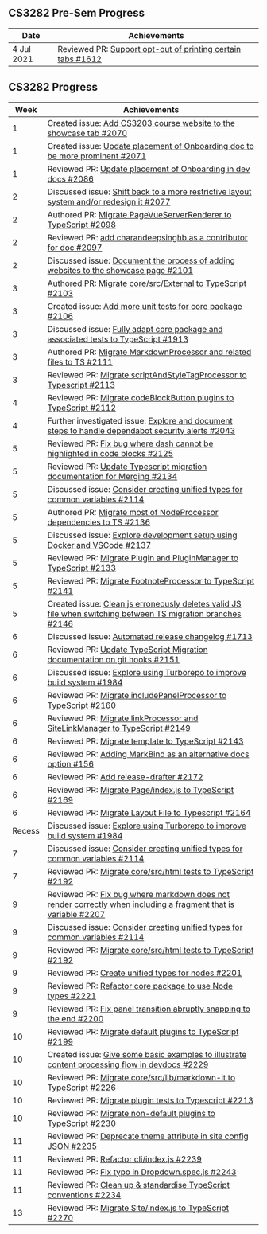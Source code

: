 ## CS3282 Pre-Sem Progress

| Date        | Achievements                                                                                                                             |
|-------------|------------------------------------------------------------------------------------------------------------------------------------------|
| 4 Jul 2021 | Reviewed PR: [ Support opt-out of printing certain tabs #1612](https://github.com/MarkBind/markbind/pull/1612) |

## CS3282 Progress

| Week | Achievements                                                                                                                |
|------|-----------------------------------------------------------------------------------------------------------------------------|
| 1    | Created issue: [Add CS3203 course website to the showcase tab #2070 ](https://github.com/MarkBind/markbind/issues/2070) |
| 1    | Created issue: [Update placement of Onboarding doc to be more prominent #2071](https://github.com/MarkBind/markbind/issues/2071) |
| 1    | Reviewed PR: [Update placement of Onboarding in dev docs #2086](https://github.com/MarkBind/markbind/pull/2086) |
| 2    | Discussed issue: [Shift back to a more restrictive layout system and/or redesign it #2077](https://github.com/MarkBind/markbind/issues/2077) |
| 2    | Authored PR: [Migrate PageVueServerRenderer to TypeScript #2098](https://github.com/MarkBind/markbind/pull/2098) |
| 2    | Reviewed PR: [add charandeepsinghb as a contributor for doc #2097](https://github.com/MarkBind/markbind/pull/2097) |
| 2    | Discussed issue: [Document the process of adding websites to the showcase page #2101](https://github.com/MarkBind/markbind/issues/2101) |
| 3    | Authored PR: [Migrate core/src/External to TypeScript #2103](https://github.com/MarkBind/markbind/pull/2103) |
| 3    | Created issue: [Add more unit tests for core package #2106](https://github.com/MarkBind/markbind/issues/2106) |
| 3    | Discussed issue: [Fully adapt core package and associated tests to TypeScript #1913](https://github.com/MarkBind/markbind/issues/1913) |
| 3    | Authored PR: [Migrate MarkdownProcessor and related files to TS #2111](https://github.com/MarkBind/markbind/pull/2111) |
| 3    | Reviewed PR: [Migrate scriptAndStyleTagProcessor to Typescript #2113](https://github.com/MarkBind/markbind/pull/2113) |
| 4    | Reviewed PR: [Migrate codeBlockButton plugins to TypeScript #2112](https://github.com/MarkBind/markbind/pull/2112) |
| 4    | Further investigated issue: [Explore and document steps to handle dependabot security alerts #2043](https://www.google.com/url?q=https://github.com/MarkBind/markbind/issues/2043%23issuecomment-1410034646&sa=D&source=docs&ust=1675614735199849&usg=AOvVaw0pYKgvwIC3FUMgRHK8WlzW) |
| 5    | Reviewed PR: [Fix bug where dash cannot be highlighted in code blocks #2125](https://github.com/MarkBind/markbind/pull/2125) |
| 5    | Reviewed PR: [Update Typescript migration documentation for Merging #2134](https://github.com/MarkBind/markbind/pull/2134) |
| 5    | Discussed issue: [Consider creating unified types for common variables #2114](https://github.com/MarkBind/markbind/issues/2114) |
| 5    | Authored PR: [Migrate most of NodeProcessor dependencies to TS #2136](https://github.com/MarkBind/markbind/pull/2136) |
| 5    | Discussed issue: [Explore development setup using Docker and VSCode #2137](https://github.com/MarkBind/markbind/issues/2137) |
| 5    | Reviewed PR: [Migrate Plugin and PluginManager to TypeScript #2133](https://github.com/MarkBind/markbind/pull/2133) |
| 5    | Reviewed PR: [Migrate FootnoteProcessor to TypeScript #2141](https://github.com/MarkBind/markbind/pull/2141) |
| 5    | Created issue: [Clean.js erroneously deletes valid JS file when switching between TS migration branches #2146](https://github.com/MarkBind/markbind/issues/2146) |
| 6    | Discussed issue: [Automated release changelog #1713](https://github.com/MarkBind/markbind/issues/1713) |
| 6    | Reviewed PR: [Update TypeScript Migration documentation on git hooks #2151](https://github.com/MarkBind/markbind/pull/2151) |
| 6    | Discussed issue: [Explore using Turborepo to improve build system #1984](https://github.com/MarkBind/markbind/issues/1984) |
| 6    | Reviewed PR: [Migrate includePanelProcessor to TypeScript #2160](https://github.com/MarkBind/markbind/pull/2160) |
| 6    | Reviewed PR: [Migrate linkProcessor and SiteLinkManager to TypeScript #2149](https://github.com/MarkBind/markbind/pull/2149) |
| 6    | Reviewed PR: [Migrate template to TypeScript #2143](https://github.com/MarkBind/markbind/pull/2143) |
| 6    | Reviewed PR: [Adding MarkBind as an alternative docs option #156](https://github.com/se-edu/addressbook-level3/pull/156) |
| 6    | Reviewed PR: [Add release-drafter #2172](https://github.com/MarkBind/markbind/pull/2172) |
| 6    | Reviewed PR: [Migrate Page/index.js to TypeScript #2169](https://github.com/MarkBind/markbind/pull/2169) |
| 6    | Reviewed PR: [Migrate Layout File to Typescript #2164](https://github.com/MarkBind/markbind/pull/2164) |
| Recess    | Discussed issue: [Explore using Turborepo to improve build system #1984](https://github.com/MarkBind/markbind/issues/1984) |
| 7    | Discussed issue: [Consider creating unified types for common variables #2114](https://github.com/MarkBind/markbind/issues/2114) |
| 7    | Reviewed PR: [Migrate core/src/html tests to TypeScript #2192](https://github.com/MarkBind/markbind/pull/2192) |
| 9    | Reviewed PR: [Fix bug where markdown does not render correctly when including a fragment that is variable #2207](https://github.com/MarkBind/markbind/pull/2207) |
| 9    | Discussed issue: [Consider creating unified types for common variables #2114](https://github.com/MarkBind/markbind/issues/2114) |
| 9    | Reviewed PR: [Migrate core/src/html tests to TypeScript #2192](https://github.com/MarkBind/markbind/pull/2192) |
| 9    | Reviewed PR: [Create unified types for nodes #2201](https://github.com/MarkBind/markbind/pull/2201) |
| 9    | Reviewed PR: [Refactor core package to use Node types #2221](https://github.com/MarkBind/markbind/pull/2221) |
| 9    | Reviewed PR: [Fix panel transition abruptly snapping to the end #2200](https://github.com/MarkBind/markbind/pull/2200) |
| 10    | Reviewed PR: [Migrate default plugins to TypeScript #2199](https://github.com/MarkBind/markbind/pull/2199) |
| 10    | Created issue: [Give some basic examples to illustrate content processing flow in devdocs #2229](https://github.com/MarkBind/markbind/issues/2229) |
| 10    | Reviewed PR: [Migrate core/src/lib/markdown-it to TypeScript #2226](https://github.com/MarkBind/markbind/pull/2226) |
| 10    | Reviewed PR: [Migrate plugin tests to Typescript #2213](https://github.com/MarkBind/markbind/pull/2213) |
| 10    | Reviewed PR: [Migrate non-default plugins to TypeScript #2230](https://github.com/MarkBind/markbind/pull/2230) |
| 11    | Reviewed PR: [Deprecate theme attribute in site config JSON #2235](https://github.com/MarkBind/markbind/pull/2235) |
| 11    | Reviewed PR: [Refactor cli/index.js #2239](https://github.com/MarkBind/markbind/pull/2239) |
| 11    | Reviewed PR: [Fix typo in Dropdown.spec.js #2243](https://github.com/MarkBind/markbind/pull/2243) |
| 11    | Reviewed PR: [Clean up & standardise TypeScript conventions #2234](https://github.com/MarkBind/markbind/pull/2234) |
| 13    | Reviewed PR: [Migrate Site/index.js to TypeScript #2270](https://github.com/MarkBind/markbind/pull/2270) |
